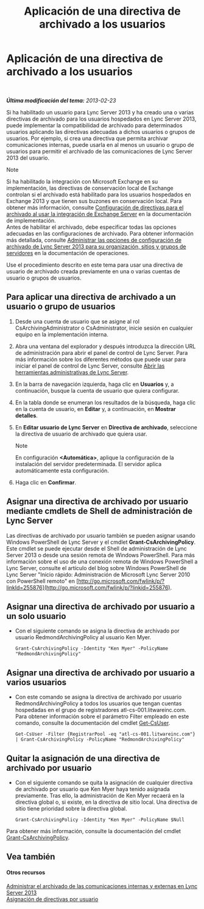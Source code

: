 ﻿---
title: Aplicación de una directiva de archivado a los usuarios
TOCTitle: Aplicación de una directiva de archivado a los usuarios
ms:assetid: 624a7d3e-389d-403a-97e5-f7bb17023ef3
ms:mtpsurl: https://technet.microsoft.com/es-es/library/Gg521004(v=OCS.15)
ms:contentKeyID: 48275455
ms.date: 01/07/2017
mtps_version: v=OCS.15
ms.translationtype: HT
---

# Aplicación de una directiva de archivado a los usuarios

 

_**Última modificación del tema:** 2013-02-23_

Si ha habilitado un usuario para Lync Server 2013 y ha creado una o varias directivas de archivado para los usuarios hospedados en Lync Server 2013, puede implementar la compatibilidad de archivado para determinados usuarios aplicando las directivas adecuadas a dichos usuarios o grupos de usuarios. Por ejemplo, si crea una directiva que permita archivar comunicaciones internas, puede usarla en al menos un usuario o grupo de usuarios para permitir el archivado de las comunicaciones de Lync Server 2013 del usuario.


> [!NOTE]
> Si ha habilitado la integración con Microsoft Exchange en su implementación, las directivas de conservación local de Exchange controlan si el archivado está habilitado para los usuarios hospedados en Exchange 2013 y que tienen sus buzones en conservación local. Para obtener más información, consulte <A href="lync-server-2013-setting-up-policies-for-archiving-when-using-exchange-server-integration.md">Configuración de directivas para el archivado al usar la integración de Exchange Server</A> en la documentación de implementación.<BR>Antes de habilitar el archivado, debe especificar todas las opciones adecuadas en las configuraciones de archivado. Para obtener información más detallada, consulte <A href="lync-server-2013-managing-archiving-configuration-options-for-your-organization-sites-and-pools.md">Administrar las opciones de configuración de archivado de Lync Server 2013 para su organización, sitios y grupos de servidores</A> en la documentación de operaciones.



Use el procedimiento descrito en este tema para usar una directiva de usuario de archivado creada previamente en una o varias cuentas de usuario o grupos de usuarios.

## Para aplicar una directiva de archivado a un usuario o grupo de usuarios

1.  Desde una cuenta de usuario que se asigne al rol CsArchivingAdministrator o CsAdministrator, inicie sesión en cualquier equipo en la implementación interna.

2.  Abra una ventana del explorador y después introduzca la dirección URL de administración para abrir el panel de control de Lync Server. Para más información sobre los diferentes métodos que puede usar para iniciar el panel de control de Lync Server, consulte [Abrir las herramientas administrativas de Lync Server](lync-server-2013-open-lync-server-administrative-tools.md).

3.  En la barra de navegación izquierda, haga clic en **Usuarios** y, a continuación, busque la cuenta de usuario que quiera configurar.

4.  En la tabla donde se enumeran los resultados de la búsqueda, haga clic en la cuenta de usuario, en **Editar** y, a continuación, en **Mostrar detalles**.

5.  En **Editar usuario de Lync Server** en **Directiva de archivado**, seleccione la directiva de usuario de archivado que quiera usar.
    

    > [!NOTE]
    > En configuración <STRONG>&lt;Automática&gt;</STRONG>, aplique la configuración de la instalación del servidor predeterminada. El servidor aplica automáticamente esta configuración.



6.  Haga clic en **Confirmar**.

## Asignar una directiva de archivado por usuario mediante cmdlets de Shell de administración de Lync Server

Las directivas de archivado por usuario también se pueden asignar usando Windows PowerShell de Lync Server y el cmdlet **Grant-CsArchivingPolicy**. Este cmdlet se puede ejecutar desde el Shell de administración de Lync Server 2013 o desde una sesión remota de Windows PowerShell. Para más información sobre el uso de una conexión remota de Windows PowerShell a Lync Server, consulte el artículo del blog sobre Windows PowerShell de Lync Server "Inicio rápido: Administración de Microsoft Lync Server 2010 con PowerShell remoto" en [http://go.microsoft.com/fwlink/p/?linkId=255876](http://go.microsoft.com/fwlink/p/?linkid=255876).

## Asignar una directiva de archivado por usuario a un solo usuario

  - Con el siguiente comando se asigna la directiva de archivado por usuario RedmondArchivingPolicy al usuario Ken Myer.
    
        Grant-CsArchivingPolicy -Identity "Ken Myer" -PolicyName "RedmondArchivingPolicy"

## Asignar una directiva de archivado por usuario a varios usuarios

  - Con este comando se asigna la directiva de archivado por usuario RedmondArchivingPolicy a todos los usuarios que tengan cuentas hospedadas en el grupo de registradores atl-cs-001.litwareinc.com. Para obtener información sobre el parámetro Filter empleado en este comando, consulte la documentación del cmdlet [Get-CsUser](https://docs.microsoft.com/en-us/powershell/module/skype/Get-CsUser).
    
        Get-CsUser -Filter {RegistrarPool -eq "atl-cs-001.litwareinc.com"} | Grant-CsArchivingPolicy -PolicyName "RedmondArchivingPolicy"

## Quitar la asignación de una directiva de archivado por usuario

  - Con el siguiente comando se quita la asignación de cualquier directiva de archivado por usuario que Ken Myer haya tenido asignada previamente. Tras ello, la administración de Ken Myer recaerá en la directiva global o, si existe, en la directiva de sitio local. Una directiva de sitio tiene prioridad sobre la directiva global.
    
        Grant-CsArchivingPolicy -Identity "Ken Myer" -PolicyName $Null

Para obtener más información, consulte la documentación del cmdlet [Grant-CsArchivingPolicy](grant-csarchivingpolicy.md).

## Vea también

#### Otros recursos

[Administrar el archivado de las comunicaciones internas y externas en Lync Server 2013](lync-server-2013-managing-the-archiving-of-internal-and-external-communications.md)  
[Asignación de directivas por usuario](lync-server-2013-assigning-per-user-policies.md)

